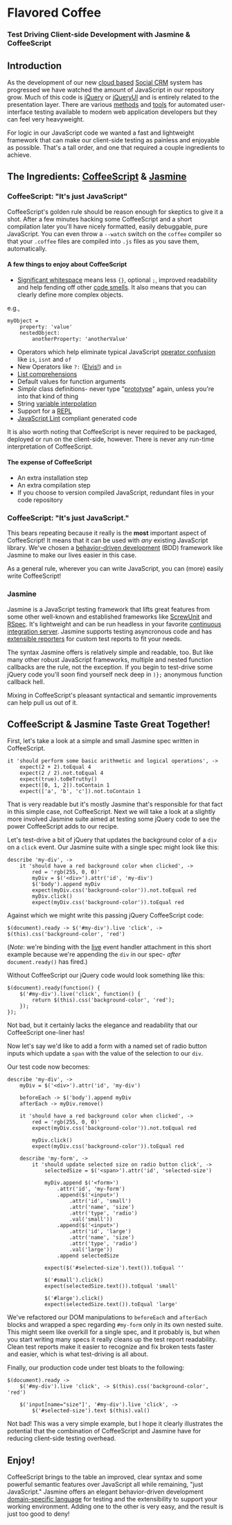 # Flavored Coffee
### Test Driving Client-side Development with Jasmine & CoffeeScript

## Introduction
As the development of our new [cloud based](http://visibiz.com/blog/fred-stluka/fred-stlukas-ieee-talk-cloud-computing "Fred Stluka&#039;s IEEE talk on Cloud Computing... | Visibiz") [Social CRM](http://visibiz.com/blog/ami-assayag/social-future-crm-not-current-social-crm "Social Is The Future of CRM, But Not Like Current Social CRM | Visibiz") system has progressed we have watched the amount of JavaScript in our repository grow.  Much of this code is [jQuery](http://jquery.com/ "jQuery: The Write Less, Do More, JavaScript Library") or [jQueryUI](http://jqueryui.com/ "jQuery UI - Home") and is entirely related to the presentation layer.  There are various [methods](http://www.grails.org/plugin/functional-test "Grails Plugin - Grails Functional Testing") and [tools](http://seleniumhq.org/ "Selenium web application testing system") for automated user-interface testing available to modern web application developers but they can feel very heavyweight.

For logic in our JavaScript code we wanted a fast and lightweight framework that can make our client-side testing as painless and enjoyable as possible.  That's a tall order, and one that required a couple ingredients to achieve.

## The Ingredients: [CoffeeScript](http://jashkenas.github.com/coffee-script/ "CoffeeScript") & [Jasmine](http://pivotal.github.com/jasmine/ "Jasmine: BDD for Javascript | Jasmine")

### CoffeeScript: "It's just JavaScript"
CoffeeScript's golden rule should be reason enough for skeptics to give it a shot.  After a few minutes hacking some CoffeeScript and a short compilation later you'll have nicely formatted, easily debuggable, pure JavaScript.  You can even throw a `--watch` switch on the `coffee` compiler so that your `.coffee` files are compiled into `.js` files as you save them, automatically.

#### A few things to enjoy about CoffeeScript
* [Significant whitespace](http://www.secnetix.de/~olli/Python/block_indentation.hawk) means less `{}`, optional `;`, improved readability and help fending off other [code smells](http://www.codinghorror.com/blog/2006/05/code-smells.html).  It also means that you can clearly define more complex objects.

e.g.,

    myObject = 
        property: 'value'
        nestedObject:
            anotherProperty: 'anotherValue'

* Operators which help eliminate typical JavaScript [operator confusion](http://stackoverflow.com/questions/3904083/confusion-about-typeof) like `is`, `isnt` and `of`
* New Operators like `?:` ([Elvis!](http://groovy.codehaus.org/Operators#Operators-ElvisOperator%28%3F%3A%29)) and `in`
* [List comprehensions](http://en.wikipedia.org/wiki/List_comprehensions)
* Default values for function arguments
* *Simple* class definitions- never type "[prototype](http://eloquentjavascript.net/chapter8.html)" again, unless you're into that kind of thing
* String [variable interpolation](http://en.wikipedia.org/wiki/String_literal#Variable_interpolation)
* Support for a [REPL](http://en.wikipedia.org/wiki/REPL)
* [JavaScript Lint](http://www.javascriptlint.com/) compliant generated code

It is also worth noting that CoffeeScript is never required to be packaged, deployed or run on the client-side, however.  There is never any run-time interpretation of CoffeeScript.

#### The expense of CoffeeScript
* An extra installation step
* An extra compilation step
* If you choose to version compiled JavaScript, redundant files in your code repository  

### CoffeeScript: "It's just JavaScript."
This bears repeating because it really is the **most** important aspect of CoffeeScript!  It means that it can be used with *any* existing JavaScript library.  We've chosen a [behavior-driven development](http://en.wikipedia.org/wiki/Behavior_Driven_Development) (BDD) framework like Jasmine to make our lives easier in this case.  

As a general rule, wherever you can write JavaScript, you can (more) easily write CoffeeScript!

### Jasmine
Jasmine is a JavaScript testing framework that lifts great features from some other well-known and established frameworks like [ScrewUnit](https://github.com/nkallen/screw-unit) and [RSpec](http://rspec.info/ "RSpec.info: Home").  It's lightweight and can be run headless in your favorite [continuous integration server](http://hudson-ci.org/ "Hudson CI").  Jasmine supports testing asyncronous code and has [extensible reporters](https://github.com/larrymyers/jasmine-reporters) for custom test reports to fit your needs.

The syntax Jasmine offers is relatively simple and readable, too.  But like many other robust JavaScript frameworks, multiple and nested function callbacks are the rule, not the exception.  If you begin to test-drive some jQuery code you'll soon find yourself neck deep in `)};` anonymous function callback hell.

Mixing in CoffeeScript's pleasant syntactical and semantic improvements can help pull us out of it.

## CoffeeScript & Jasmine Taste Great Together!
First, let's take a look at a simple and small Jasmine spec written in CoffeeScript.

    it 'should perform some basic arithmetic and logical operations', ->
        expect(2 + 2).toEqual 4
        expect(2 / 2).not.toEqual 4
        expect(true).toBeTruthy()
        expect([0, 1, 2]).toContain 1
        expect(['a', 'b', 'c']).not.toContain 1

That is very readable but it's mostly Jasmine that's responsible for that fact in this simple case, not CoffeeScript.  Next we will take a look at a slightly more involved Jasmine suite aimed at testing some jQuery code to see the power CoffeeScript adds to our recipe.

Let's test-drive a bit of jQuery that updates the background color of a `div` on a `click` event.  Our Jasmine suite with a single spec might look like this:

    describe 'my-div', ->
        it 'should have a red background color when clicked', ->
            red = 'rgb(255, 0, 0)'
            myDiv = $('<div>').attr('id', 'my-div')
            $('body').append myDiv
            expect(myDiv.css('background-color')).not.toEqual red
            myDiv.click()
            expect(myDiv.css('background-color')).toEqual red

Against which we might write this passing jQuery CoffeeScript code:

    $(document).ready -> $('#my-div').live 'click', -> $(this).css('background-color', 'red')

(*Note*: we're binding with the [live](http://api.jquery.com/live/ ".live() &#8211; jQuery API") event handler attachment in this short example because we're appending the `div` in our spec- *after* `document.ready()` has fired.)

Without CoffeeScript our jQuery code would look something like this:

    $(document).ready(function() {
        $('#my-div').live('click', function() {
            return $(this).css('background-color', 'red');
        });
    });

Not bad, but it certainly lacks the elegance and readability that our CoffeeScript one-liner has!

Now let's say we'd like to add a form with a named set of radio button inputs which update a `span` with the value of the selection to our `div`.

Our test code now becomes:

    describe 'my-div', ->
        myDiv = $('<div>').attr('id', 'my-div')

        beforeEach -> $('body').append myDiv
        afterEach -> myDiv.remove()

        it 'should have a red background color when clicked', ->
            red = 'rgb(255, 0, 0)'
            expect(myDiv.css('background-color')).not.toEqual red

            myDiv.click()
            expect(myDiv.css('background-color')).toEqual red
    
        describe 'my-form', ->
            it 'should update selected size on radio button click', ->
                selectedSize = $('<span>').attr('id', 'selected-size')
            
                myDiv.append $('<form>')
                    .attr('id', 'my-form')
                    .append($('<input>')
                        .attr('id', 'small')
                        .attr('name', 'size')
                        .attr('type', 'radio')
                        .val('small'))
                    .append($('<input>')
                        .attr('id', 'large')
                        .attr('name', 'size')
                        .attr('type', 'radio')
                        .val('large'))
                    .append selectedSize

                expect($('#selected-size').text()).toEqual ''
            
                $('#small').click()
                expect(selectedSize.text()).toEqual 'small'

                $('#large').click()
                expect(selectedSize.text()).toEqual 'large'

We've refactored our DOM manipulations to `beforeEach` and `afterEach` blocks and wrapped a spec regarding `#my-form` only in its own nested suite.  This might seem like overkill for a single spec, and it probably is, but when you start writing many specs it really cleans up the test report readability.  Clean test reports make it easier to recognize and fix broken tests faster and easier, which is what test-driving is all about.

Finally, our production code under test bloats to the following:

    $(document).ready -> 
        $('#my-div').live 'click', -> $(this).css('background-color', 'red')

        $('input[name="size"]', '#my-div').live 'click', -> 
            $('#selected-size').text $(this).val()

Not bad!  This was a very simple example, but I hope it clearly illustrates the potential that the combination of CoffeeScript and Jasmine have for reducing client-side testing overhead.

## Enjoy!

CoffeeScript brings to the table an improved, clear syntax and some powerful semantic features over JavaScript all while remaining, "just JavaScript."  Jasmine offers an elegant behavior-driven development [domain-specific language](http://en.wikipedia.org/wiki/Domain-specific_language "Domain-specific language - Wikipedia, the free encyclopedia") for testing and the extensibility to support your working environment.  Adding one to the other is very easy, and the result is just too good to deny!
